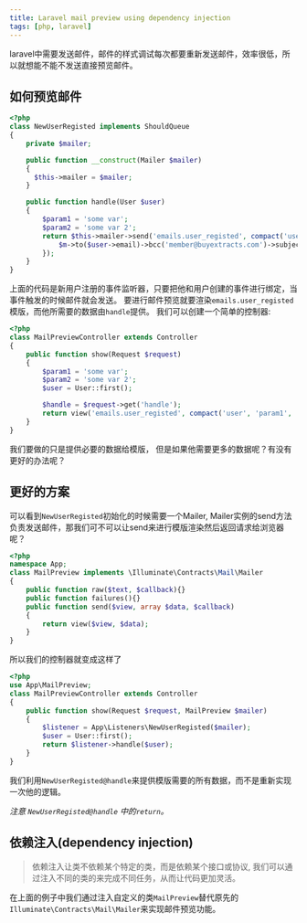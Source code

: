 ```yaml
---
title: Laravel mail preview using dependency injection
tags: [php, laravel]
---
```


<p class="lead">
laravel中需要发送邮件，邮件的样式调试每次都要重新发送邮件，效率很低，所以就想能不能不发送直接预览邮件。
</p>

## 如何预览邮件
```php
<?php
class NewUserRegisted implements ShouldQueue
{
    private $mailer;

    public function __construct(Mailer $mailer)
    {
      $this->mailer = $mailer;
    }

    public function handle(User $user)
    {
        $param1 = 'some var';
        $param2 = 'some var 2';
        return $this->mailer->send('emails.user_registed', compact('user', 'param1', 'param2'), function ($m) use ($user) {
            $m->to($user->email)->bcc('member@buyextracts.com')->subject('Welcome to register [www.buyextracts.com]');
        });
    }
}
```
上面的代码是新用户注册的事件监听器，只要把他和用户创建的事件进行绑定，当事件触发的时候邮件就会发送。
要进行邮件预览就要渲染`emails.user_registed`模版，而他所需要的数据由`handle`提供。
我们可以创建一个简单的控制器:

```php
<?php
class MailPreviewController extends Controller
{
    public function show(Request $request)
    {
        $param1 = 'some var';
        $param2 = 'some var 2';
        $user = User::first();

        $handle = $request->get('handle');
        return view('emails.user_registed', compact('user', 'param1', 'param2'));
    }
}
```
我们要做的只是提供必要的数据给模版， 但是如果他需要更多的数据呢？有没有更好的办法呢？

## 更好的方案

可以看到`NewUserRegisted`初始化的时候需要一个Mailer, Mailer实例的send方法负责发送邮件，那我们可不可以让send来进行模版渲染然后返回请求给浏览器呢？

```php
<?php
namespace App;
class MailPreview implements \Illuminate\Contracts\Mail\Mailer
{
    public function raw($text, $callback){}
    public function failures(){}
    public function send($view, array $data, $callback)
    {
        return view($view, $data);
    }
}
```
所以我们的控制器就变成这样了

```php
<?php
use App\MailPreview;
class MailPreviewController extends Controller
{
    public function show(Request $request, MailPreview $mailer)
    {
        $listener = App\Listeners\NewUserRegisted($mailer);
        $user = User::first();
        return $listener->handle($user);
    }
}
```
我们利用`NewUserRegisted@handle`来提供模版需要的所有数据，而不是重新实现一次他的逻辑。

*注意 `NewUserRegisted@handle` 中的`return`。*

## 依赖注入(dependency injection)

> 依赖注入让类不依赖某个特定的类，而是依赖某个接口或协议, 我们可以通过注入不同的类的来完成不同任务，从而让代码更加灵活。

在上面的例子中我们通过注入自定义的类`MailPreview`替代原先的`Illuminate\Contracts\Mail\Mailer`来实现邮件预览功能。
